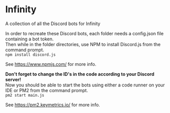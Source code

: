 # Infinity
A collection of all the Discord bots for Infinity

In order to recreate these Discord bots, each folder needs a config.json file containing a bot token.<br>
Then while in the folder directories, use NPM to install Discord.js from the command prompt.<br>
`npm install discord.js`<br>

See https://www.npmjs.com/ for more info.

**Don't forget to change the ID's in the code according to your Discord server!**<br>
Now you should be able to start the bots using either a code runner on your IDE or PM2 from the command prompt.<br>
`pm2 start main.js`<br>

See https://pm2.keymetrics.io/ for more info.
